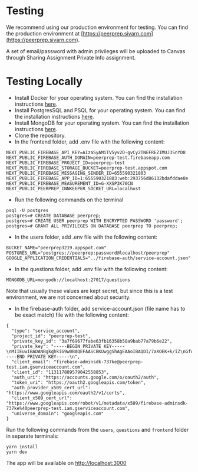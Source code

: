 # Testing

We recommend using our production environment for testing. You can find the production environment at [https://peerprep.sivarn.com](https://peerprep.sivarn.com).

A set of email/password with admin privileges will be uploaded to Canvas through Sharing Assignment Private Info assignment.

# Testing Locally

- Install Docker for your operating system. You can find the installation instructions [here](https://docs.docker.com/get-docker/).
- Install PostgresSQL and PSQL for your operating system. You can find the installation instructions [here](https://www.postgresql.org/download/).
- Install MongoDB for your operating system. You can find the installation instructions [here](https://www.mongodb.com/try/download/community).
- Clone the repository.
- In the frontend folder, add .env file with the following content:

```
NEXT_PUBLIC_FIREBASE_API_KEY=AIzaSyAMiTV5yv2D-gvCy2TNEFREZIMUJ3SnYD8
NEXT_PUBLIC_FIREBASE_AUTH_DOMAIN=peerprep-test.firebaseapp.com
NEXT_PUBLIC_FIREBASE_PROJECT_ID=peerprep-test
NEXT_PUBLIC_FIREBASE_STORAGE_BUCKET=peerprep-test.appspot.com
NEXT_PUBLIC_FIREBASE_MESSAGING_SENDER_ID=655590321803
NEXT_PUBLIC_FIREBASE_APP_ID=1:655590321803:web:293756d86132bdafddae8e
NEXT_PUBLIC_FIREBASE_MEASUREMENT_ID=G-XXSP3K70CN
NEXT_PUBLIC_PEERPREP_INNKEEPER_SOCKET_URL=localhost
```

- Run the following commands on the terminal

```
psql -U postgres
postgres=# CREATE DATABASE peerprep;
postgres=# CREATE USER peerprep WITH ENCRYPTED PASSWORD 'password';
postgres=# GRANT ALL PRIVILEGES ON DATABASE peerprep TO peerprep;
```

- In the users folder, add .env file with the following content:

```
BUCKET_NAME="peerprep3219.appspot.com"
POSTGRES_URL="postgres://peerprep:password@localhost/peerprep"
GOOGLE_APPLICATION_CREDENTIALS="../firebase-auth/service-account.json"
```

- In the questions folder, add .env file with the following content:

```
MONGODB_URL=mongodb://localhost:27017/questions
```

Note that usually these values are kept secret, but since this is a test environment, we are not concerned about security.

- In the firebase-auth folder, add service-account.json (file name has to be exact match) file with the following content:

```
{
  "type": "service_account",
  "project_id": "peerprep-test",
  "private_key_id": "3a7f69677fabe63fb16358b58a9bab77a79b6e22",
  "private_key": "-----BEGIN PRIVATE KEY-----\nMIIEuwIBADANBgkqhkiG9w0BAQEFAASCBKUwggShAgEAAoIBAQDI/7aXOEK+k/iZ\nGfo4K2WKeV2u8QSuE9RfN9oVff5fgTUHdYNK9KXF+JRAfxqf2ZJkh3hdS4ipvSxp\n1HGZQ+l9Qu4XTpQRABv+9zhhI0NQr/xk/zZzR92lVlDP/UeXqkthnhd4dKo+MId1\nl2JAeOWQaCEyDtGi0pIFnwW9k4K8Myo/hjWwE+wV4SdgY2kjBUprYsv9iAllUELn\nsr8hxXmko6YMtnF0H4GI1cD/z8GLwRsD6Y/ZUBRK8oDQFVdKHe2U5DvPqCfZ1bxb\nDfX+Jx/7+pKeWbAqFJB9s6YSJ1imQzQYuYLip2fLE2BSpUXMvlI8CxTuoxAuXHSM\nEMbMbVMnAgMBAAECggEAPuR4oy+Y/t35IxrURyAZGS+ppzRGNRwCTzsAM8plPkgF\nKkzUZK9RcbU62kWLNKpVGryi5npcjFQjoge19fGgjS/UpRlSzlD88ZY0n3xzszsl\n3ApZZM//ZB0ykyoa7TN9e9GGYYwLuwLfV+Wi+i56EmnqvSmS4gJGa5jbKHsQJMfF\nGArs6w/M0AJKDBvT0+KWHUypPYGQao1/1tBWZmXGGfOIeWJ4V+FsWHzISV6bDQ5d\njcPDJwwWD8HVLd8Y8UuJvU2WP4ydpQ6iAVW+3Cy/kEHcaaMUN3IrhisSzd/DURR0\nppVgOJUmrfXTFHHI6OlRlDJ0D7h2GNGD2SSN96JHdQKBgQD57A9o1o5XZRIkEufa\nsY1+dihZpA8L1I3eqhkEH/FDhViO6iQEOIMK8MvSvzIsmKCLc7Wyy5Ai5WAHAAIj\nkKI2/ErKjv7GA5k+B+AhFL+O6acpFwiDIvGIhq4CKFZ/70AMWMXt37nqMSCsiRw4\nNXCXXeSiujNBQvL5a/jc+LbY1QKBgQDN4xJePjOIRYifPVrmQ7Ju75ttTDYCZsiQ\n8P29/nzDF+BRJGuXxGZMnKGZiP3zrm379xP5e1etL940IbQT1GR2MAsIQwEKlC/i\nTV1a8g+NdrQA/Sb4Ru5DI/AMwNr/8OvmtvgSjK0SGgBFkGLRH4F7WyNXNNLOtclJ\nQbUXAor6CwJ/Q1xcyuUJeITFXvO5ijhQ6sTuGzsc0xN3KYyvMW1qmchXFi4Fhx20\nND6ysRrXay24F94YGxjCwKUSPNDDwtI45pkZj377LGPL6ew1fLUa7GoNpAWRRccl\nUqb6P5qftdvGZ42Fy5eBhJ25MMfD02KT9jhYZ4PITM6+rntrmCNxJQKBgEsnr4XN\naNw+nZ+bMvpJDfJm7rKYFkMMJ/yYq9dV9U72AUE9bTUKUVl395lnI2R3cNiAGb+B\nIcErbw5Smzx91Go8IVrTsqac71nJaeGP6NN32D9gKYCJy+GgVbkiEQ9Kb6JZefaz\neV3ZNe4uxZOWz5oq65yiwK0KOL7QCH2sxPR/AoGBAN+QhUp2XEZjLwlx8pSjwRGn\nUJfhU3eeqhGMF+DOf7BaYUYTEvQVA45gGQQJdiN+ncnrtO35/vLZ43jvOKeu+ens\nc+Tq3i1Sga73ifMazmJShml/NQGch8J0SFA88VnmYXsj8y27gmOJuLT9h+DIlK9L\nTk7APwYR9tLFOY1wVT71\n-----END PRIVATE KEY-----\n",
  "client_email": "firebase-adminsdk-737ke@peerprep-test.iam.gserviceaccount.com",
  "client_id": "113117889579042558853",
  "auth_uri": "https://accounts.google.com/o/oauth2/auth",
  "token_uri": "https://oauth2.googleapis.com/token",
  "auth_provider_x509_cert_url": "https://www.googleapis.com/oauth2/v1/certs",
  "client_x509_cert_url": "https://www.googleapis.com/robot/v1/metadata/x509/firebase-adminsdk-737ke%40peerprep-test.iam.gserviceaccount.com",
  "universe_domain": "googleapis.com"
}
```

Run the following commands from the `users`, `questions` and `frontend` folder in separate terminals:

```
yarn install
yarn dev
```

The app will be available on [http://localhost:3000](http://localhost:3000)
